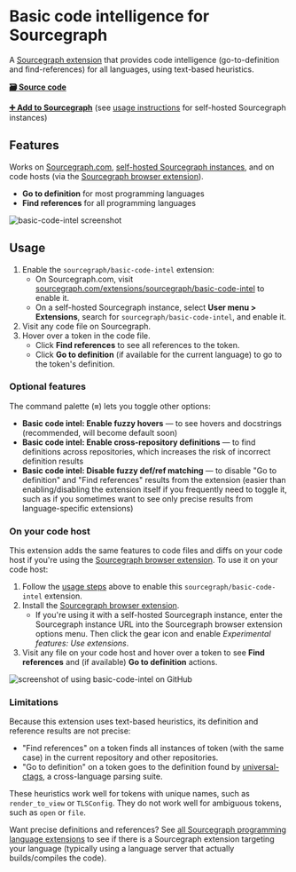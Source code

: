 # Basic code intelligence for Sourcegraph

A [Sourcegraph extension](https://docs.sourcegraph.com/extensions) that provides code intelligence (go-to-definition and find-references) for all languages, using text-based heuristics.

[**🗃️ Source code**](https://github.com/sourcegraph/sourcegraph-basic-code-intel)

[**➕ Add to Sourcegraph**](https://sourcegraph.com/extensions/sourcegraph/basic-code-intel) (see [usage instructions](#usage) for self-hosted Sourcegraph instances)

## Features

Works on [Sourcegraph.com](https://sourcegraph.com), [self-hosted Sourcegraph instances](https://docs.sourcegraph.com/#quickstart), and on code hosts (via the [Sourcegraph browser extension](https://docs.sourcegraph.com/integration/browser_extension)).

- **Go to definition** for most programming languages
- **Find references** for all programming languages

![basic-code-intel screenshot](https://user-images.githubusercontent.com/1976/50882679-68768580-139a-11e9-8e58-a756c5bf4fb0.png)

## Usage

1. Enable the `sourcegraph/basic-code-intel` extension:
   - On Sourcegraph.com, visit [sourcegraph.com/extensions/sourcegraph/basic-code-intel](https://sourcegraph.com/extensions/sourcegraph/basic-code-intel) to enable it.
   - On a self-hosted Sourcegraph instance, select **User menu > Extensions**, search for `sourcegraph/basic-code-intel`, and enable it.
1. Visit any code file on Sourcegraph.
1. Hover over a token in the code file.
   - Click **Find references** to see all references to the token.
   - Click **Go to definition** (if available for the current language) to go to the token's definition.

### Optional features

The command palette (<kbd>≡</kbd>) lets you toggle other options:

- **Basic code intel: Enable fuzzy hovers** — to see hovers and docstrings (recommended, will become default soon)
- **Basic code intel: Enable cross-repository definitions** — to find definitions across repositories, which increases the risk of incorrect definition results
- **Basic code intel: Disable fuzzy def/ref matching** — to disable "Go to definition" and "Find references" results from the extension (easier than enabling/disabling the extension itself if you frequently need to toggle it, such as if you sometimes want to see only precise results from language-specific extensions)

### On your code host

This extension adds the same features to code files and diffs on your code host if you're using the [Sourcegraph browser extension](https://docs.sourcegraph.com/integration/browser_extension). To use it on your code host:

1. Follow the [usage steps](#usage) above to enable this `sourcegraph/basic-code-intel` extension.
1. Install the [Sourcegraph browser extension](https://docs.sourcegraph.com/integration/browser_extension).
   - If you're using it with a self-hosted Sourcegraph instance, enter the Sourcegraph instance URL into the Sourcegraph browser extension options menu. Then click the gear icon and enable *Experimental features: Use extensions*.
1. Visit any file on your code host and hover over a token to see **Find references** and (if available) **Go to definition** actions.

![screenshot of using basic-code-intel on GitHub](https://user-images.githubusercontent.com/1976/50882271-0c5f3180-1399-11e9-9697-e4e4fa4e29e9.png)

### Limitations

Because this extension uses text-based heuristics, its definition and reference results are not precise:

- "Find references" on a token finds all instances of token (with the same case) in the current repository and other repositories.
- "Go to definition" on a token goes to the definition found by [universal-ctags](https://github.com/universal-ctags/ctags), a cross-language parsing suite.

These heuristics work well for tokens with unique names, such as `render_to_view` or `TLSConfig`. They do not work well for ambiguous tokens, such as `open` or `file`.

Want precise definitions and references? See [all Sourcegraph programming language extensions](https://sourcegraph.com/extensions?query=category%3A%22Programming+languages%22) to see if there is a Sourcegraph extension targeting your language (typically using a language server that actually builds/compiles the code).
